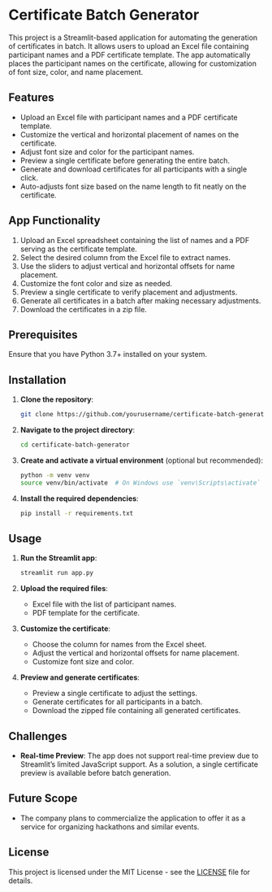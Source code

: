 
# Certificate Batch Generator

This project is a Streamlit-based application for automating the generation of certificates in batch. It allows users to upload an Excel file containing participant names and a PDF certificate template. The app automatically places the participant names on the certificate, allowing for customization of font size, color, and name placement.

## Features

- Upload an Excel file with participant names and a PDF certificate template.
- Customize the vertical and horizontal placement of names on the certificate.
- Adjust font size and color for the participant names.
- Preview a single certificate before generating the entire batch.
- Generate and download certificates for all participants with a single click.
- Auto-adjusts font size based on the name length to fit neatly on the certificate.

## App Functionality

1. Upload an Excel spreadsheet containing the list of names and a PDF serving as the certificate template.
2. Select the desired column from the Excel file to extract names.
3. Use the sliders to adjust vertical and horizontal offsets for name placement.
4. Customize the font color and size as needed.
5. Preview a single certificate to verify placement and adjustments.
6. Generate all certificates in a batch after making necessary adjustments.
7. Download the certificates in a zip file.

## Prerequisites

Ensure that you have Python 3.7+ installed on your system.

## Installation

1. **Clone the repository**:

   ```bash
   git clone https://github.com/yourusername/certificate-batch-generator.git
   ```

2. **Navigate to the project directory**:

   ```bash
   cd certificate-batch-generator
   ```

3. **Create and activate a virtual environment** (optional but recommended):

   ```bash
   python -m venv venv
   source venv/bin/activate  # On Windows use `venv\Scripts\activate`
   ```

4. **Install the required dependencies**:

   ```bash
   pip install -r requirements.txt
   ```

## Usage

1. **Run the Streamlit app**:

   ```bash
   streamlit run app.py
   ```

2. **Upload the required files**:
   - Excel file with the list of participant names.
   - PDF template for the certificate.

3. **Customize the certificate**:
   - Choose the column for names from the Excel sheet.
   - Adjust the vertical and horizontal offsets for name placement.
   - Customize font size and color.

4. **Preview and generate certificates**:
   - Preview a single certificate to adjust the settings.
   - Generate certificates for all participants in a batch.
   - Download the zipped file containing all generated certificates.

## Challenges

- **Real-time Preview**: The app does not support real-time preview due to Streamlit’s limited JavaScript support. As a solution, a single certificate preview is available before batch generation.

## Future Scope

- The company plans to commercialize the application to offer it as a service for organizing hackathons and similar events.

## License

This project is licensed under the MIT License - see the [LICENSE](LICENSE) file for details.
